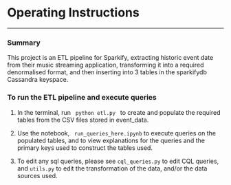 # Operating Instructions

---

### Summary

<p>
    This project is an ETL pipeline for Sparkify, extracting historic event date from their music streaming application, transforming it into a required denormalised format, and then inserting into 3 tables in the sparkifydb Cassandra keyspace.
    
    
</p>

### To run the ETL pipeline and execute queries

<p>
    
1. In the terminal, run <code> python etl.py </code> 
    to create and populate the required tables from the CSV files stored in event_data.
    
2. Use the notebook, <code> run_queries_here.ipynb</code> to execute queries on the populated tables, and to view explanations for the queries and the primary keys used to construct the tables used.
    
3. To edit any sql queries, please see <code>cql_queries.py</code> to edit CQL queries, and <code>utils.py</code> to edit the transformation of the data, and/or the data sources used.
    
</p>